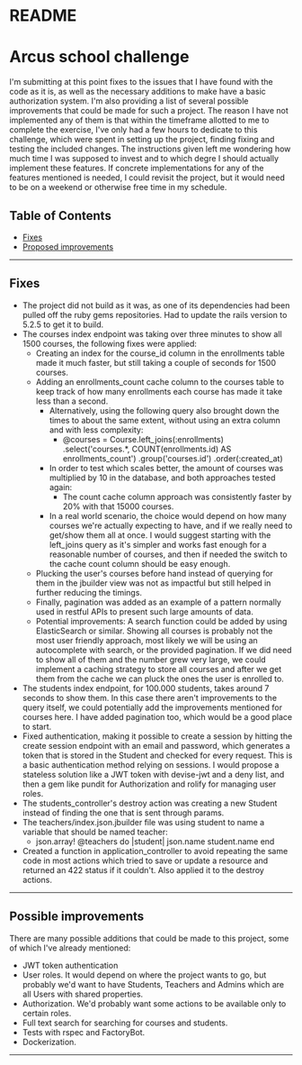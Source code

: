 # README
# Arcus school challenge
 I'm submitting at this point fixes to the issues that I have found with the code as it is, as well as the necessary additions to make have a basic authorization system.
 I'm also providing a list of several possible improvements that could be made for such a project. The reason I have not implemented any of them is that within the timeframe allotted to me to complete the exercise, I've only had a few hours to dedicate to this challenge, which were spent in setting up the project, finding fixing and testing the included changes.
 The instructions given left me wondering how much time I was supposed to invest and to which degre I should actually implement these features.
 If concrete implementations for any of the features mentioned is needed, I could revisit the project, but it would need to be on a weekend or otherwise free time in my schedule. 


## Table of Contents
- [Fixes](#fixes)
- [Proposed improvements](#proposed-improvements)
---
## Fixes
- The project did not build as it was, as one of its dependencies had been pulled off the ruby gems repositories. Had to update the rails version to 5.2.5 to get it to build.
- The courses index endpoint was taking over three minutes to show all 1500 courses, the following fixes were applied:
  - Creating an index for the course_id column in the enrollments table made it much faster, but still taking a couple of seconds for 1500 courses.
  - Adding an enrollments_count cache column to the courses table to keep track of how many enrollments each course has made it take less than a second.
    - Alternatively, using the following query also brought down the times to about the same extent, without using an extra column and with less complexity:
      - @courses = Course.left_joins(:enrollments)
        .select('courses.*, COUNT(enrollments.id) AS enrollments_count')
        .group('courses.id')
        .order(:created_at)
    - In order to test which scales better, the amount of courses was multiplied by 10 in the database, and both approaches tested again:
      - The count cache column approach was consistently faster by 20% with that 15000 courses.
    - In a real world scenario, the choice would depend on how many courses we're actually expecting to have, and if we really need to get/show them all at once. I would suggest starting with the left_joins query as it's simpler and works fast enough for a reasonable number of courses, and then if needed the switch to the cache count column should be easy enough.
  - Plucking the user's courses before hand instead of querying for them in the jbuilder view was not as impactful but still helped in further reducing the timings.
  - Finally, pagination was added as an example of a pattern normally used in restful APIs to present such large amounts of data.
  - Potential improvements: A search function could be added by using ElasticSearch or similar. Showing all courses is probably not the most user friendly approach, most likely we will be using an autocomplete with search, or the provided pagination. If we did need to show all of them and the number grew very large, we could implement a caching strategy to store all courses and after we get them from the cache we can pluck the ones the user is enrolled to.
- The students index endpoint, for 100.000 students, takes around 7 seconds to show them. In this case there aren't improvements to the query itself, we could potentially add the improvements mentioned for courses here. I have added pagination too, which would be a good place to start. 
- Fixed authentication, making it possible to create a session by hitting the create session endpoint with an email and password, which generates a token that is stored in the Student and checked for every request. This is a basic authentication method relying on sessions. I would propose a stateless solution like a JWT token with devise-jwt and a deny list, and then a gem like pundit for Authorization and rolify for managing user roles.
- The students_controller's destroy action was creating a new Student instead of finding the one that is sent through params.
- The teachers/index.json.jbuilder file was using student to name a variable that should be named teacher:
  - json.array! @teachers do |student|
    json.name student.name
    end
- Created a function in application_controller to avoid repeating the same code in most actions which tried to save or update a resource and returned an 422 status if it couldn't. Also applied it to the destroy actions.
---
## Possible improvements
There are many possible additions that could be made to this project, some of which I've already mentioned:
- JWT token authentication
- User roles. It would depend on where the project wants to go, but probably we'd want to have Students, Teachers and Admins which are all Users with shared properties.
- Authorization. We'd probably want some actions to be available only to certain roles.
- Full text search for searching for courses and students.
- Tests with rspec and FactoryBot.
- Dockerization.
---
